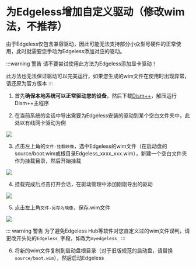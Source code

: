 # 为Edgeless增加自定义驱动（修改wim法，不推荐）

由于Edgeless仅包含兼容驱动，因此可能无法支持部分小众型号硬件的正常使用，此时就需要您手动为Edgeless添加对应的驱动。

:::warning 警告
请不要尝试使用此方法为Edgeless添加显卡驱动！

此方法也无法保证驱动可以完美运行，如果您生成的wim文件在使用时出现异常，请还原为官方版本
:::


1. 首先**确保本地系统可以正常驱动您的设备**，然后下载[Dism++](http://www.chuyu.me/zh-Hans/)，解压运行Dism++主程序

2. 在当前系统的会话中导出需要为Edgeless安装的驱动到某个空白文件夹中，此处以有线网卡驱动为例

![](https://cloud.edgeless.top/picbed/wiki/img/011508.jpg)

3. 点击左上角的`文件-挂载映像`，选中Edgeless的wim文件（在启动盘的source/boot.wim或根目录Edgeless_xxxx_xxx.wim），新建一个空白文件夹作为挂载目录，然后开始挂载

![](https://cloud.edgeless.top/picbed/wiki/img/010551.jpg)


4. 挂载完成后点击打开会话，在驱动管理中添加刚刚导出的驱动

![](https://cloud.edgeless.top/picbed/wiki/img/011656.jpg)

5. 点击左上角`文件-另存为映像`，保存.wim文件

![](https://cloud.edgeless.top/picbed/wiki/img/012258.jpg)

::: warning 警告
为了避免Edgeless Hub等软件对您自定义过的wim文件误判，请更改开头处的`Edgeless_`字段，如改为`myedgeless_`
:::

6. 将新的wim文件复制到启动盘根目录（对于旧版规范的启动盘，请替换`source/boot.wim`），然后启动Edgeless